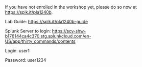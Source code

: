 If you have not enrolled in the workshop yet, please do so now at <a href="https://splk.it/pla1240b">https://splk.it/pla1240b</a>.

Lab Guide: <a href="https://splk.it/pla1240b-guide">https://splk.it/pla1240b-guide</a>

Splunk Server to login: <a href="https://scv-shw-b176144ca4c370.stg.splunkcloud.com/en-US/app/thirty_commands/contents">https://scv-shw-b176144ca4c370.stg.splunkcloud.com/en-US/app/thirty_commands/contents</a>

Login: user1

Password: user1234
